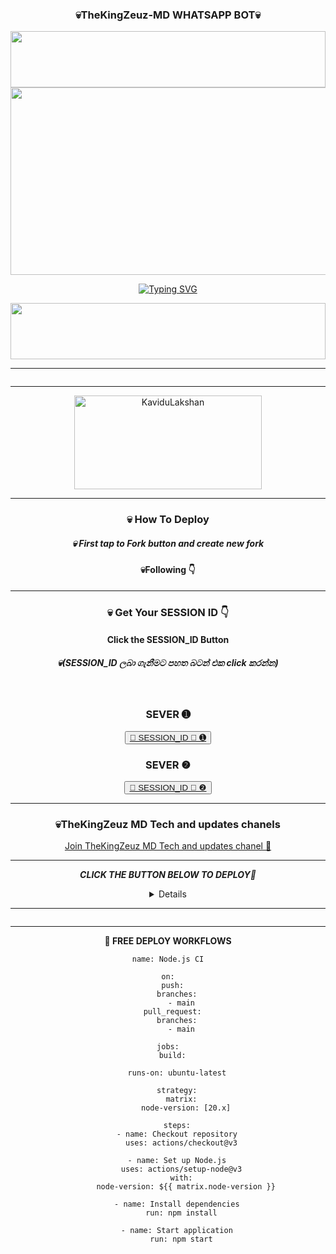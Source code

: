 <div align="center">
	<h3> 💀TheKingZeuz-MD WHATSAPP BOT💀 </h3>
<img src="https://i.imgur.com/dBaSKWF.gif" height="90" width="100%">
	<img src="https://github.com/user-attachments/assets/307015c2-a462-4739-a3c2-b9cbdd540c33" width="600" height="300
	/div>
<div align="center">
</p>
	
 [![Typing SVG](https://readme-typing-svg.herokuapp.com?font=Rockstar-ExtraBold&color=F00&lines=HELLO+IM+KaviduLakshan+TheKingZeuz+MD+DEVERLOPER)](https://git.io/typing-svg)

<img src="https://i.imgur.com/dBaSKWF.gif" height="90" width="100%">

</details>
<hr>
<img src="http://readme-typing-svg.herokuapp.com?color=13ff72&center=true&vCenter=true&multiline=false&lines=TheKingZeuz+MD;Muliti+Device+Whatsapp+Bot;Created+by+KaviduLakshan;Enjoy+TheKingZeuz+MD" alt="">

</details>
<hr>
<img src="http://readme-typing-svg.herokuapp.com?color=3bddff&center=true&vCenter=true&multiline=false&lines=TheKingZeuz+MD+බොට්+යනු;WhatsApp+සඳහා+වන;පරිශීලක+බොට්+කෙනෙකු+වන+අතර;එමඟින්ඔ+බට+බොහෝ+කාර්යයන්;ඉටු+කිරීමට+ඉඩ+සලසයි" alt="">

<div align="center">
	<img src="https://moe-counter.glitch.me/get/@TheKingZeuzMD?theme=gelbooru" width="300" height="150" alt="KaviduLakshan">
</div>

<hr>


       
<h3>💀 How To Deploy </h3>

<h5>💀 First tap to Fork button and create new fork</h5>

<h4>💀Following 👇</h4>
<hr>	
<h3>💀 Get Your SESSION ID 👇</h3> 
<h4>Click the SESSION_ID Button</h4>
<h5>💀(SESSION_ID ලබා ගැනීමට පහත බටන් එක click කරන්න)</h5> 
<br>
<h3>SEVER ➊</h3>
<div align="center">
<button><tr><a href="https://cdnjs.cloudflare.com/ajax/libs/font-awesome/5.15.4/css/all.min.css">🌸 SESSION_ID 🌸 ➊</a></tr></button>
<br>
<h3>SEVER ❷</h3>
<div align="center">
<button><tr><a href="https://webpair-mega-1.onrender.com/pair">🌸 SESSION_ID 🌸 ❷</a></tr></button>

<hr>
<h3>💀TheKingZeuz MD Tech and updates chanels </h3>
<a href="https://whatsapp.com/channel/0029Vaydx7S1iUxRfMGw0U18">Join TheKingZeuz MD Tech and updates chanel 👧</a>
<hr>

***CLICK THE BUTTON BELOW TO DEPLOY🌸***

 <details close>

</details>
<hr>
<img src="http://readme-typing-svg.herokuapp.com?color=d1fa02&center=true&vCenter=true&multiline=false&lines=Created+by+KaviduLakshan;Enjoy TheKingZeuz+MD" alt="">
<hr>

**🌸 FREE DEPLOY WORKFLOWS**
```
name: Node.js CI

on:
  push:
    branches:
      - main
  pull_request:
    branches:
      - main

jobs:
  build:

    runs-on: ubuntu-latest

    strategy:
      matrix:
        node-version: [20.x]

    steps:
    - name: Checkout repository
      uses: actions/checkout@v3

    - name: Set up Node.js
      uses: actions/setup-node@v3
      with:
        node-version: ${{ matrix.node-version }}

    - name: Install dependencies
      run: npm install

    - name: Start application
      run: npm start
```


